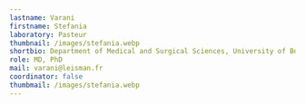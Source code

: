 ```yaml
---
lastname: Varani
firstname: Stefania
laboratory: Pasteur
thumbnail: /images/stefania.webp
shortbio: Department of Medical and Surgical Sciences, University of Bologna, Bologna, Italy Associate Professor at the University of Bologna from 2018. She is currently teaching in courses at the School of Medicine, University of Bologna, including Microbiology, Clinical Microbiology, Parasitology, Tropical Infections and Travel Medicine. The research activity focuses on epidemiological aspects, diagnosis and pathogenesis of parasitic infections, in particular human leishmaniasis
role: MD, PhD
mail: varani@leisman.fr
coordinator: false
thumbmail: /images/stefania.webp
---
```

